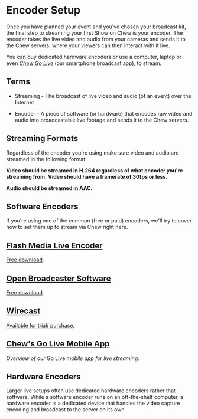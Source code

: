 # Encoder Setup

Once you have planned your event and you've chosen your broadcast kit, the final step to streaming your first Show on Chew is your encoder. The encoder takes the live video and audio from your cameras and sends it to the Chew servers, where your viewers can then interact with it live.

You can buy dedicated hardware encoders or use a computer, laptop or even [*Chew Go Live*](http://chew.tv/guide/encoder_setup/chew_mobile_app) (our smartphone broadcast app), to stream.

## Terms

 - Streaming - The broadcast of live video and audio (of an event) over the Internet

 - Encoder - A piece of software (or hardware) that encodes raw video and audio into broadcastable live footage and sends it to the Chew servers.
 
## Streaming Formats

Regardless of the encoder you're using make sure video and audio are streamed in the following format:

**Video should be streamed in H.264 regardless of what encoder you're streaming from.**
**Video should have a framerate of 30fps or less.**

**Audio should be streamed in AAC.**

## Software Encoders

If you're using one of the common (free or paid) encoders, we'll try to cover how to set them up to stream via Chew right here. 

## [Flash Media Live Encoder](http://chew.tv/guide/encoder_setup/flash_media_live_encoder)

[Free download](http://www.adobe.com/uk/products/flash-media-encoder.html).

## [Open Broadcaster Software](http://chew.tv/guide/encoder_setup/open_broadcast_software)

[Free download](https://obsproject.com/download).

## [Wirecast](http://chew.tv/guide/encoder_setup/wirecast)

[Available for trial/ purchase](http://www.telestream.net/wirecast/).

## [Chew's Go Live Mobile App](http://chew.tv/guide/encoder_setup/chew_mobile_app)

*Overview of our* Go Live *mobile app for live streaming.*
 
## Hardware Encoders

Larger live setups often use dedicated hardware encoders rather that software. While a software encoder runs on an off-the-shelf computer, a hardware encoder is a dedicated device that handles the video capture encoding and broadcast to the server on its own.
